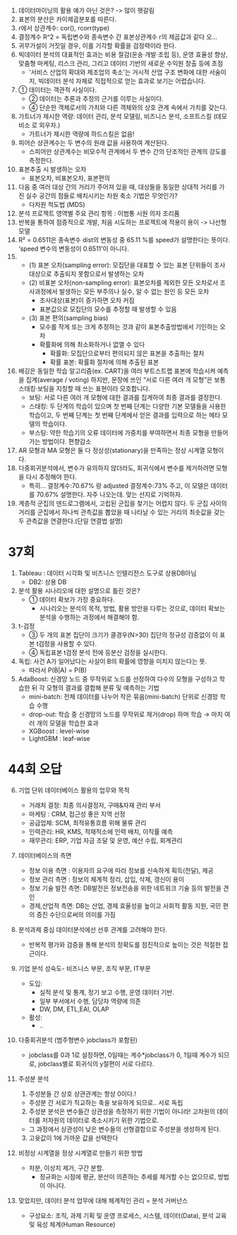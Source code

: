 1. 데이터마이닝의 활용 예가 아닌 것은? -> 많이 헷갈림
2. 표본의 분산은 카이제곱분포를 따른다.
3. r에서 상관계수: cor(), rcorr(type)
4. 결정계수 R^2 = 독립변수와 종속변수 간 표본상관계수 r의 제곱값과 같다 오...
5. 귀무가설이 거짓일 경우, 이를 기각할 확률을 검정력이라 한다.
6. 빅데이터 분석의 대표적인 효과는 비용 절감(운송·개발·조립 등), 운영 효율성 향상, 맞춤형 마케팅, 리스크 관리, 그리고 데이터 기반의 새로운 수익원 창출 등에 초점
   - '서비스 산업의 확대와 제조업의 축소'는 거시적 산업 구조 변화에 대한 서술이지, 빅데이터 분석 자체로 직접적으로 얻는 효과로 보기는 어렵습니다.
7. ① 데이터는 객관적 사실이다.
   - ② 데이터는 추론과 추정의 근거를 이루는 사실이다.
   - ④ 단순한 객체로서의 가치와 다른 객체와의 상호 관계 속에서 가치를 갖는다.
8. 가트너가 제시한 역량: 데이터 관리, 분석 모델링, 비즈니스 분석, 소프트스킬 (데모비소 로 외우자.)
   - 가트너가 제시한 역량에 하드스킬은 없음!
9. 피어슨 상관계수는 두 변수의 원래 값을 사용하여 계산된다.
   - 스피어만 상관계수는 비모수적 관계에서 두 변수 간의 단조적인 관계의 강도를 측정한다.
10. 표본추출 시 발생하는 오차
    - 표본오차, 비표본오차, 표본편의
11. 다음 중 여러 대상 간의 거리가 주어져 있을 때, 대상들을 동일한 상대적 거리를 가진 실수 공간의 점들로 배치시키는 차원 축소 기법은 무엇인가?
    - 다차원 척도법 (MDS)
12. 분석 프로젝트 영역별 주요 관리 항목 : 이범통 시원 의자 조리품
13. 반복을 통하여 점증적으로 개발, 처음 시도하는 프로젝트에 적용이 용이 -> 나선형 모델
14. R² = 0.6511은 종속변수 dist의 변동성 중 65.11 %를 speed가 설명한다는 뜻이다. ‘speed 변수의 변동성이 0.6511’이 아니다.
15. - (1) 표본 오차(sampling error): 모집단을 대표할 수 있는 표본 단위들이 조사 대상으로 추출되지 못함으로서 발생하는 오차
    - (2) 비표본 오차(non-sampling error): 표본오차를 제외한 모든 오차로서 조사과정에서 발생하는 모든 부주의나 실수, 알 수 없는 원인 등 모든 오차
      - 조사대상(표본)이 증가하면 오차 커짐
      - 표본값으로 모집단의 모수를 추정할 때 발생할 수 있음
    - (3) 표본 편의(sampling bias)
      - 모수를 작게 또는 크게 추정하는 것과 같이 표본추출방법에서 기인하는 오차
      - 확률화에 의해 최소화하거나 없앨 수 있다
        - 확률화: 모집단으로부터 편의되지 않은 표본을 추출하는 절차
        - 확률 표본: 확률화 절차에 의해 추출된 표본
16. 배깅은 동일한 학습 알고리즘(ex. CART)을 여러 부트스트랩 표본에 학습시켜 예측을 집계(average / voting) 하지만, 문장에 쓰인 “서로 다른 여러 개 모형”은 보통 스태킹·보팅을 지칭할 때 쓰는 표현이라 모호합니다.
    - 보팅: 서로 다른 여러 개 모형에 대한 결과를 집계하여 최종 결과를 결정한다.
    - 스태킹: 두 단계의 학습이 있으며 첫 번째 단계는 다양한 기본 모델들을 사용한 학습이고, 두 번째 단계는 첫 번째 단계에서 얻은 결과를 입력으로 하는 메타 모델의 학습이다.
    - 부스팅: 약한 학습기의 오류 데이터에 가중치를 부여하면서 최종 모형을 만들어가는 방법이다. 편향감소
17. AR 모형과 MA 모형은 둘 다 정상성(stationary)을 만족하는 정상 시계열 모형이다.
18. 다중회귀분석에서, 변수가 유의하지 않더라도, 회귀식에서 변수를 제거하려면 모형을 다시 추정해야 한다.
    - 특히... 결정계수:70.67% 랑 adjusted 결정계수:73% 주고, 이 모델은 데이터를 70.67% 설명한다. 자주 나오는데. 맞는 선지로 기억하자.
19. 계층적 군집의 덴드로그램에서, 고립된 군집을 찾기는 어렵지 않다. 두 군집 사이의 거리를 군집에서 하나씩 관측값을 뽑았을 때 나타날 수 있는 거리의 최솟값을 갖는 두 관측값을 연결한다.(단일 연결법 설명)

# 37회

1. Tableau : 데이터 시각화 및 비즈니스 인텔리전스 도구로 상용DB아님
   - DB2: 상용 DB
2. 분석 활용 시나리오에 대한 설명으로 틀린 것은?
   - ① 데이터 확보가 가장 중요하다.
     - 시나리오는 분석의 목적, 방법, 활용 방안을 다루는 것으로, 데이터 확보는 분석을 수행하는 과정에서 해결해야 함.
3. t-검정
   - ③ 두 개의 표본 집단이 크기가 클경우(N>30) 집단의 정규성 검증없이 이 표본 t검정을 사용할 수 있다.
   - ④ 독립표본 t검정 분석 전에 등분산 검정을 실시한다.
4. 독립: 사건 A가 일어났다는 사실이 B의 확률에 영향을 미치지 않는다는 뜻.
   - 따라서 P(B|A) = P(B)
5. AdaBoost: 신경망 노드 중 무작위로 노드를 선정하여 다수의 모형을 구성하고 학습한 뒤 각 모형의 결과를 결합해 분류 및 예측하는 기법
   - mini-batch: 전체 데이터를 나누어 작은 묶음(mini-batch) 단위로 신경망 학습 수행
   - drop-out: 학습 중 신경망의 노드를 무작위로 제거(drop) 하며 학습 → 마치 여러 개의 모델을 학습한 효과
   - XGBoost : level-wise
   - LightGBM : leaf-wise

# 44회 오답

6. 기업 단위 데이터베이스 활용의 업무와 목적

   - 거래처 결정: 최종 의사결정자, 구매&자재 관리 부서
   - 마케팅 : CRM, 접근성 좋은 지역 선정
   - 공급업체: SCM, 최적유통흐름 위해 물류 관리
   - 인력관리: HR, KMS, 적재적소에 인력 배치, 이직률 예측
   - 재무관리: ERP, 기업 자금 조달 및 운영, 예산 수립, 회계관리

7. 데이터베이스의 측면

   - 정보 이용 측면 : 이용자의 요구에 따라 정보를 신속하게 획득(전달), 제공
   - 정보 관리 측면 : 정보의 체계적 정리, 삽입, 삭제, 갱신이 용이
   - 정보 기술 발전 측면: DB발전은 정보전송을 위한 네트워크 기술 등의 발전을 견인
   - 경제,산업적 측면: DB는 산업, 경제 효율성을 높이고 사회적 활동 지원, 국민 편의 증진 수단으로써의 의미를 가짐

8. 분석과제 중심 데이터분석에선 선후 관계를 고려해야 한다.

   - 반복적 평가와 검증을 통해 분석의 정확도를 점진적으로 높이는 것은 적절한 접근이다.

9. 기업 분석 성숙도- 비즈니스 부문, 조직 부문, IT부문
   - 도입:
     - 실적 분석 및 통계, 정기 보고 수행, 운영 데이터 기반.
     - 일부 부서에서 수행, 담당자 역량에 의존
     - DW, DM, ETL,EAI, OLAP
   - 활성:
     - ..
10. 다중회귀분석 (범주형변수 jobclass가 포함된)

    - jobclass를 0과 1로 설정하면, 0일때는 계수\*jobclass가 0, 1일때 계수가 되므로, jobclass별로 회귀식의 y절편이 서로 다르다.

11. 주성분 분석

    1. 주성분들 간 상호 상관관계는 항상 0이다.!

    - 주성분 간 서로가 직교하는 축을 보유하게 되므로.. 서로 독립

    2. 주성분 분석은 변수들간 상관성을 측정하기 위한 기법이 아니라! 고차원의 데이터를 저차원의 데이터로 축소시키기 위한 기법으로.

    - 그 과정에서 상관성이 낮은 변수들의 선형결합으로 주성분을 생성하게 된다.

    3. 고윳값이 1에 가까운 값을 선택한다

12. 비정상 시계열을 정상 시계열로 만들기 위한 방법

    - 차분, 이상치 제거, 구간 분할.
      - 정규화는 시점에 평균, 분산이 의존하는 추세를 제거할 수는 없으므로, 방법이 아니다.

13. 맞았지만, 데이터 분석 업무에 대해 체계적인 관리 = 분석 거버넌스
    - 구성요소: 조직, 과제 기획 및 운영 프로세스, 시스템, 데이터(Data), 분석 교육 및 육성 체계(Human Resource)
